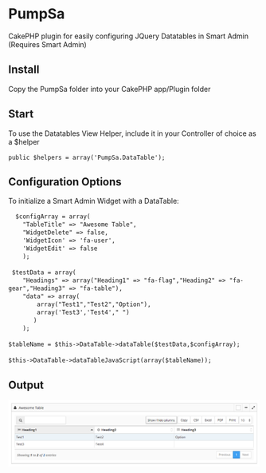 # PumpSa
CakePHP plugin for easily configuring JQuery Datatables in Smart Admin
(Requires Smart Admin)

## Install
Copy the PumpSa folder into your CakePHP app/Plugin folder

## Start
To use the Datatables View Helper, include it in your Controller of choice as a $helper

```
public $helpers = array('PumpSa.DataTable');
```

## Configuration Options
To initialize a Smart Admin Widget with a DataTable:
```
  $configArray = array(
	"TableTitle" => "Awesome Table",
	"WidgetDelete" => false,
	'WidgetIcon' => 'fa-user',
	'WidgetEdit' => false
	);

 $testData = array(
	"Headings" => array("Heading1" => "fa-flag","Heading2" => "fa-gear","Heading3" => "fa-table"),
	"data" => array(
		array("Test1","Test2","Option"),
		array('Test3','Test4'," ")
	   )
	);

$tableName = $this->DataTable->dataTable($testData,$configArray);
			
$this->DataTable->dataTableJavaScript(array($tableName)); 
```
			
## Output
![alt tag](https://raw.githubusercontent.com/PumpInteractive/PumpSa/master/ScreenShot.png)


